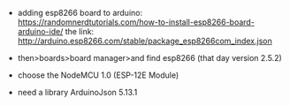 * adding esp8266 board to arduino:
        https://randomnerdtutorials.com/how-to-install-esp8266-board-arduino-ide/
        the link: http://arduino.esp8266.com/stable/package_esp8266com_index.json

* then>boards>board manager>and find esp8266 (that day version 2.5.2)

* choose the NodeMCU 1.0 (ESP-12E Module)
* need a library ArduinoJson 5.13.1